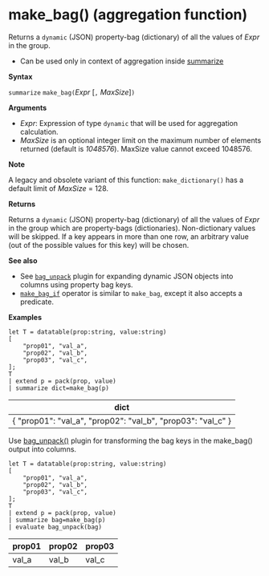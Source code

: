 # make_bag() (aggregation function)

Returns a `dynamic` (JSON) property-bag (dictionary) of all the values of *Expr* in the group.

* Can be used only in context of aggregation inside [summarize](summarizeoperator.md)

**Syntax**

`summarize` `make_bag(`*Expr* [`,` *MaxSize*]`)`

**Arguments**

* *Expr*: Expression of type `dynamic` that will be used for aggregation calculation.
* *MaxSize* is an optional integer limit on the maximum number of elements returned (default is *1048576*). MaxSize value cannot exceed 1048576.

**Note**

A legacy and obsolete variant of this function: `make_dictionary()` has a default limit of *MaxSize* = 128.

**Returns**

Returns a `dynamic` (JSON) property-bag (dictionary) of all the values of *Expr* in the group which are property-bags (dictionaries).
Non-dictionary values will be skipped.
If a key appears in more than one row, an arbitrary value (out of the possible values for this key) will be chosen.

**See also**

-	See [`bag_unpack`](bag-unpackplugin.md) plugin for expanding dynamic JSON objects into columns using property bag keys. 
-	[`make_bag_if`](make-bag-if-aggfunction.md) operator is similar to `make_bag`, except it also accepts a predicate.

**Examples**

<!-- csl -->
```
let T = datatable(prop:string, value:string)
[
    "prop01", "val_a",
    "prop02", "val_b",
    "prop03", "val_c",
];
T
| extend p = pack(prop, value)
| summarize dict=make_bag(p)

```

|dict|
|----|
|{ "prop01": "val_a", "prop02": "val_b", "prop03": "val_c" } |

Use [bag_unpack()](bag-unpackplugin.md) plugin for transforming the bag keys in the make_bag() output into columns. 

<!-- csl -->
```
let T = datatable(prop:string, value:string)
[
    "prop01", "val_a",
    "prop02", "val_b",
    "prop03", "val_c",
];
T
| extend p = pack(prop, value)
| summarize bag=make_bag(p)
| evaluate bag_unpack(bag) 

```

|prop01|prop02|prop03|
|---|---|---|
|val_a|val_b|val_c|
